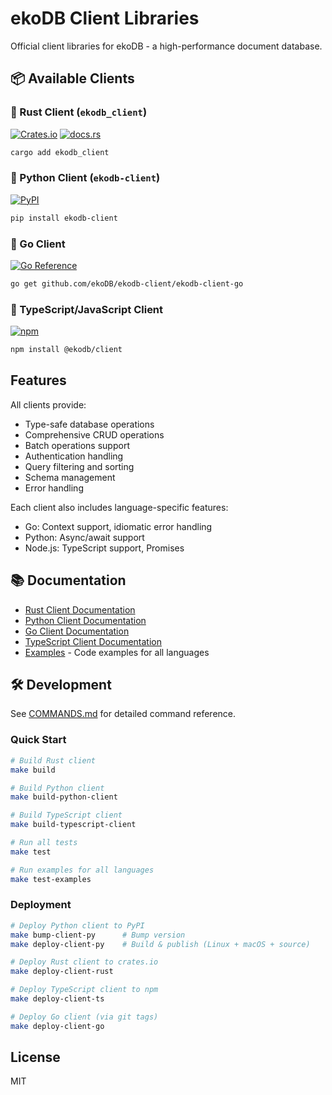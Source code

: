 # ekoDB Client Libraries

Official client libraries for ekoDB - a high-performance document database.

## 📦 Available Clients

### 🦀 Rust Client (`ekodb_client`)

[![Crates.io](https://img.shields.io/crates/v/ekodb_client)](https://crates.io/crates/ekodb_client)
[![docs.rs](https://docs.rs/ekodb_client/badge.svg)](https://docs.rs/ekodb_client)

```bash
cargo add ekodb_client
```

### 🐍 Python Client (`ekodb-client`)

[![PyPI](https://img.shields.io/pypi/v/ekodb-client)](https://pypi.org/project/ekodb-client/)

```bash
pip install ekodb-client
```

### 🔷 Go Client

[![Go Reference](https://pkg.go.dev/badge/github.com/ekoDB/ekodb-client/ekodb-client-go.svg)](https://pkg.go.dev/github.com/ekoDB/ekodb-client/ekodb-client-go)

```bash
go get github.com/ekoDB/ekodb-client/ekodb-client-go
```

### 📘 TypeScript/JavaScript Client

[![npm](https://img.shields.io/npm/v/@ekodb/client)](https://www.npmjs.com/package/@ekodb/client)

```bash
npm install @ekodb/client
```

## Features

All clients provide:

- Type-safe database operations
- Comprehensive CRUD operations
- Batch operations support
- Authentication handling
- Query filtering and sorting
- Schema management
- Error handling

Each client also includes language-specific features:

- Go: Context support, idiomatic error handling
- Python: Async/await support
- Node.js: TypeScript support, Promises

## 📚 Documentation

- [Rust Client Documentation](https://docs.rs/ekodb_client)
- [Python Client Documentation](./ekodb-client-py/README.md)
- [Go Client Documentation](./ekodb-client-go/README.md)
- [TypeScript Client Documentation](./ekodb-client-ts/README.md)
- [Examples](./examples/) - Code examples for all languages

## 🛠️ Development

See [COMMANDS.md](./COMMANDS.md) for detailed command reference.

### Quick Start

```bash
# Build Rust client
make build

# Build Python client
make build-python-client

# Build TypeScript client
make build-typescript-client

# Run all tests
make test

# Run examples for all languages
make test-examples
```

### Deployment

```bash
# Deploy Python client to PyPI
make bump-client-py      # Bump version
make deploy-client-py    # Build & publish (Linux + macOS + source)

# Deploy Rust client to crates.io
make deploy-client-rust

# Deploy TypeScript client to npm
make deploy-client-ts

# Deploy Go client (via git tags)
make deploy-client-go
```

## License

MIT
